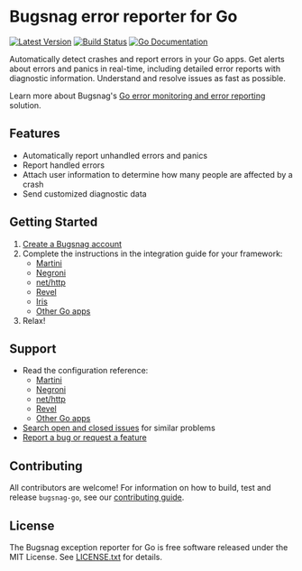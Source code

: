 # Bugsnag error reporter for Go
[![Latest Version](http://img.shields.io/github/release/bugsnag/bugsnag-go.svg?style=flat-square)](https://github.com/bugsnag/bugsnag-go/releases)
[![Build Status](https://travis-ci.com/bugsnag/bugsnag-go.svg?branch=master)](https://travis-ci.com/bugsnag/bugsnag-go?branch=master)
[![Go Documentation](http://img.shields.io/badge/godoc-documentation-blue.svg?style=flat-square)](http://godoc.org/github.com/bugsnag/bugsnag-go)

Automatically detect crashes and report errors in your Go apps. Get alerts about errors and panics in real-time, including detailed error reports with diagnostic information. Understand and resolve issues as fast as possible.

Learn more about Bugsnag's [Go error monitoring and error reporting](https://www.bugsnag.com/platforms/go-lang-error-reporting/) solution.

## Features

* Automatically report unhandled errors and panics
* Report handled errors
* Attach user information to determine how many people are affected by a crash
* Send customized diagnostic data

## Getting Started

1. [Create a Bugsnag account](https://bugsnag.com)
2. Complete the instructions in the integration guide for your framework:
    * [Martini](https://docs.bugsnag.com/platforms/go/martini)
    * [Negroni](https://docs.bugsnag.com/platforms/go/negroni)
    * [net/http](https://docs.bugsnag.com/platforms/go/net-http)
    * [Revel](https://docs.bugsnag.com/platforms/go/revel)
    * [Iris](https://github.com/bugsnag/bugsnag-go/blob/master/examples/iris/README.md)
    * [Other Go apps](https://docs.bugsnag.com/platforms/go/other)
3. Relax!

## Support

* Read the configuration reference:
    * [Martini](https://docs.bugsnag.com/platforms/go/martini/configuration-options/)
    * [Negroni](https://docs.bugsnag.com/platforms/go/negroni/configuration-options/)
    * [net/http](https://docs.bugsnag.com/platforms/go/net-http/configuration-options/)
    * [Revel](https://docs.bugsnag.com/platforms/go/revel/configuration-options/)
    * [Other Go apps](https://docs.bugsnag.com/platforms/go/other/configuration-options/)
* [Search open and closed issues](https://github.com/bugsnag/bugsnag-go/issues?utf8=✓&q=is%3Aissue) for similar problems
* [Report a bug or request a feature](https://github.com/bugsnag/bugsnag-go/issues/new)

## Contributing

All contributors are welcome! For information on how to build, test and release `bugsnag-go`, see our [contributing guide](CONTRIBUTING.md).


## License

The Bugsnag exception reporter for Go is free software released under the MIT License. See [LICENSE.txt](LICENSE.txt) for details.

